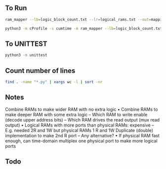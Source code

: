 ## To Run
```bash
ram_mapper --lb=logic_block_count.txt --lr=logical_rams.txt --out=mapping.txt -v
```
```bash
python3 -m cProfile -s cumtime -m ram_mapper --lb=logic_block_count.txt --lr=logical_rams.txt --out=mapping.txt -v
```

## To UNITTEST
```bash
python3 -m unittest
```

## Count number of lines
```bash
find . -name "*.py" | xargs wc -l | sort -nr
```

## Notes
Combine RAMs to make wider RAM with no extra logic
• Combine RAMs to make deeper RAM with some extra logic – Which RAM to write enable (decode upper address bits)
– Which RAM drives the read output (mux read output)
• Logical RAMs with more ports than physical RAMs: expensive
– E.g. needed 2R and 1W but physical RAMs 1 R and 1W
Duplicate (double) implementation to make 2nd R port
– Any alternative?
• If physical RAM fast enough, can time-domain multiplex one physical port to make more logical ports

## Todo
